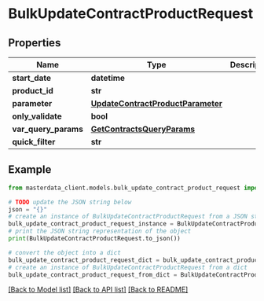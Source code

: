 # BulkUpdateContractProductRequest


## Properties

Name | Type | Description | Notes
------------ | ------------- | ------------- | -------------
**start_date** | **datetime** |  | [optional] 
**product_id** | **str** |  | [optional] 
**parameter** | [**UpdateContractProductParameter**](UpdateContractProductParameter.md) |  | [optional] 
**only_validate** | **bool** |  | [optional] 
**var_query_params** | [**GetContractsQueryParams**](GetContractsQueryParams.md) |  | [optional] 
**quick_filter** | **str** |  | [optional] 

## Example

```python
from masterdata_client.models.bulk_update_contract_product_request import BulkUpdateContractProductRequest

# TODO update the JSON string below
json = "{}"
# create an instance of BulkUpdateContractProductRequest from a JSON string
bulk_update_contract_product_request_instance = BulkUpdateContractProductRequest.from_json(json)
# print the JSON string representation of the object
print(BulkUpdateContractProductRequest.to_json())

# convert the object into a dict
bulk_update_contract_product_request_dict = bulk_update_contract_product_request_instance.to_dict()
# create an instance of BulkUpdateContractProductRequest from a dict
bulk_update_contract_product_request_from_dict = BulkUpdateContractProductRequest.from_dict(bulk_update_contract_product_request_dict)
```
[[Back to Model list]](../README.md#documentation-for-models) [[Back to API list]](../README.md#documentation-for-api-endpoints) [[Back to README]](../README.md)


